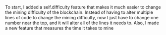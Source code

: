 To start, I added a self.difficulty feature that makes it much easier to change the mining 
difficulty of the blockchain. Instead of having to alter multiple lines of code to change
the mining difficulty, now I just have to change one number near the top, and it will alter 
all of the lines it needs to. Also, I made a new feature that measures the time it takes to 
mine 
